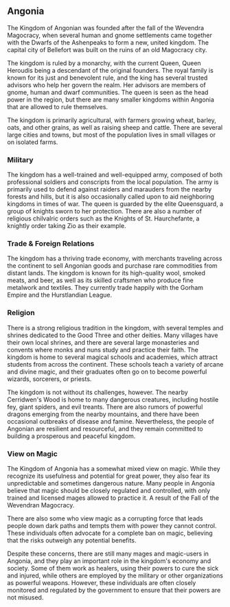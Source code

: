 ## Angonia

The Kingdom of Angonian was founded after the fall of the Wevendra Magocracy, when several human and gnome settlements came together with the Dwarfs of the Ashenpeaks to form a new, united kingdom. The capital city of Bellefort was built on the ruins of an old Magocracy city.

The kingdom is ruled by a monarchy, with the current Queen, Queen Heroudis being a descendant of the original founders. The royal family is known for its just and benevolent rule, and the king has several trusted advisors who help her govern the realm. Her advisors are members of gnome, human and dwarf communities. The queen is seen as the head power in the region, but there are many smaller kingdoms within Angonia that are allowed to rule themselves. 

The kingdom is primarily agricultural, with farmers growing wheat, barley, oats, and other grains, as well as raising sheep and cattle. There are several large cities and towns, but most of the population lives in small villages or on isolated farms.

### Military

The kingdom has a well-trained and well-equipped army, composed of both professional soldiers and conscripts from the local population. The army is primarily used to defend against raiders and marauders from the nearby forests and hills, but it is also occasionally called upon to aid neighboring kingdoms in times of war. The queen is guarded by the elite Queensguard, a group of knights sworn to her protection. There are also a number of religious chilvalric orders such as the Knights of St. Haurchefante, a knightly order taking Zio as their example.  

### Trade & Foreign Relations

The kingdom has a thriving trade economy, with merchants traveling across the continent to sell Angonian goods and purchase rare commodities from distant lands. The kingdom is known for its high-quality wool, smoked meats, and beer, as well as its skilled craftsmen who produce fine metalwork and textiles. They currently trade happily with the Gorham Empire and the Hurstlandian League.

### Religion

There is a strong religious tradition in the kingdom, with several temples and shrines dedicated to the Good Three and other deities. Many villages have their own local shrines, and there are several large monasteries and convents where monks and nuns study and practice their faith.
The kingdom is home to several magical schools and academies, which attract students from across the continent. These schools teach a variety of arcane and divine magic, and their graduates often go on to become powerful wizards, sorcerers, or priests.

The kingdom is not without its challenges, however. The nearby Cerridwen's Wood is home to many dangerous creatures, including hostile fey, giant spiders, and evil treants. There are also rumors of powerful dragons emerging from the nearby mountains, and there have been occasional outbreaks of disease and famine. Nevertheless, the people of Angonian are resilient and resourceful, and they remain committed to building a prosperous and peaceful kingdom.

### View on Magic

The Kingdom of Angonia has a somewhat mixed view on magic. While they recognize its usefulness and potential for great power, they also fear its unpredictable and sometimes dangerous nature. Many people in Angonia believe that magic should be closely regulated and controlled, with only trained and licensed mages allowed to practice it. A result of the Fall of the Wevendran Magocracy.

There are also some who view magic as a corrupting force that leads people down dark paths and tempts them with power they cannot control. These individuals often advocate for a complete ban on magic, believing that the risks outweigh any potential benefits.

Despite these concerns, there are still many mages and magic-users in Angonia, and they play an important role in the kingdom's economy and society. Some of them work as healers, using their powers to cure the sick and injured, while others are employed by the military or other organizations as powerful weapons. However, these individuals are often closely monitored and regulated by the government to ensure that their powers are not misused.
